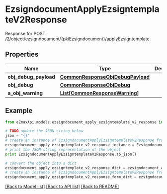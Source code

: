 # EzsigndocumentApplyEzsigntemplateV2Response

Response for POST /2/object/ezsigndocument/{pkiEzsigndocument}/applyEzsigntemplate

## Properties

Name | Type | Description | Notes
------------ | ------------- | ------------- | -------------
**obj_debug_payload** | [**CommonResponseObjDebugPayload**](CommonResponseObjDebugPayload.md) |  | 
**obj_debug** | [**CommonResponseObjDebug**](CommonResponseObjDebug.md) |  | [optional] 
**a_obj_warning** | [**List[CommonResponseWarning]**](CommonResponseWarning.md) |  | [optional] 

## Example

```python
from eZmaxApi.models.ezsigndocument_apply_ezsigntemplate_v2_response import EzsigndocumentApplyEzsigntemplateV2Response

# TODO update the JSON string below
json = "{}"
# create an instance of EzsigndocumentApplyEzsigntemplateV2Response from a JSON string
ezsigndocument_apply_ezsigntemplate_v2_response_instance = EzsigndocumentApplyEzsigntemplateV2Response.from_json(json)
# print the JSON string representation of the object
print EzsigndocumentApplyEzsigntemplateV2Response.to_json()

# convert the object into a dict
ezsigndocument_apply_ezsigntemplate_v2_response_dict = ezsigndocument_apply_ezsigntemplate_v2_response_instance.to_dict()
# create an instance of EzsigndocumentApplyEzsigntemplateV2Response from a dict
ezsigndocument_apply_ezsigntemplate_v2_response_form_dict = ezsigndocument_apply_ezsigntemplate_v2_response.from_dict(ezsigndocument_apply_ezsigntemplate_v2_response_dict)
```
[[Back to Model list]](../README.md#documentation-for-models) [[Back to API list]](../README.md#documentation-for-api-endpoints) [[Back to README]](../README.md)


